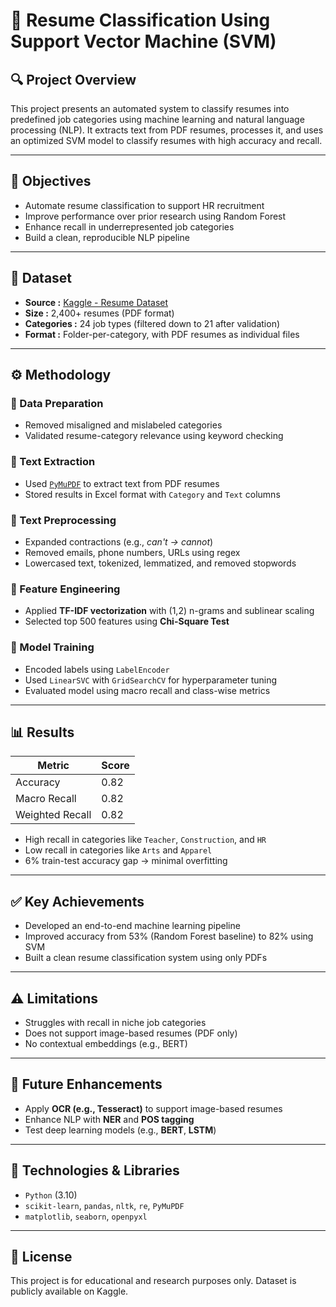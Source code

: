 # 📄 Resume Classification Using Support Vector Machine (SVM)

## 🔍 Project Overview
This project presents an automated system to classify resumes into predefined job categories using machine learning and natural language processing (NLP). It extracts text from PDF resumes, processes it, and uses an optimized SVM model to classify resumes with high accuracy and recall.

---

## 🎯 Objectives
- Automate resume classification to support HR recruitment
- Improve performance over prior research using Random Forest
- Enhance recall in underrepresented job categories
- Build a clean, reproducible NLP pipeline

---

## 📁 Dataset
- **Source :** [Kaggle - Resume Dataset](https://www.kaggle.com/datasets/snehaanbhawal/resume-dataset/data)
- **Size :** 2,400+ resumes (PDF format)
- **Categories :** 24 job types (filtered down to 21 after validation)
- **Format :** Folder-per-category, with PDF resumes as individual files

---

## ⚙️ Methodology

### 🔹 Data Preparation
- Removed misaligned and mislabeled categories
- Validated resume-category relevance using keyword checking

### 🔹 Text Extraction
- Used [`PyMuPDF`](https://pymupdf.readthedocs.io/) to extract text from PDF resumes
- Stored results in Excel format with `Category` and `Text` columns

### 🔹 Text Preprocessing
- Expanded contractions (e.g., *can't → cannot*)
- Removed emails, phone numbers, URLs using regex
- Lowercased text, tokenized, lemmatized, and removed stopwords

### 🔹 Feature Engineering
- Applied **TF-IDF vectorization** with (1,2) n-grams and sublinear scaling
- Selected top 500 features using **Chi-Square Test**

### 🔹 Model Training
- Encoded labels using `LabelEncoder`
- Used `LinearSVC` with `GridSearchCV` for hyperparameter tuning
- Evaluated model using macro recall and class-wise metrics

---

## 📊 Results

| Metric           | Score |
|------------------|-------|
| Accuracy         | 0.82  |
| Macro Recall     | 0.82  |
| Weighted Recall  | 0.82  |

- High recall in categories like `Teacher`, `Construction`, and `HR`
- Low recall in categories like `Arts` and `Apparel`
- 6% train-test accuracy gap → minimal overfitting

---

## ✅ Key Achievements
- Developed an end-to-end machine learning pipeline
- Improved accuracy from 53% (Random Forest baseline) to 82% using SVM
- Built a clean resume classification system using only PDFs

---

## ⚠️ Limitations
- Struggles with recall in niche job categories
- Does not support image-based resumes (PDF only)
- No contextual embeddings (e.g., BERT)

---

## 🚀 Future Enhancements
- Apply **OCR (e.g., Tesseract)** to support image-based resumes
- Enhance NLP with **NER** and **POS tagging**
- Test deep learning models (e.g., **BERT**, **LSTM**)

---

## 🧰 Technologies & Libraries
- `Python` (3.10)  
- `scikit-learn`, `pandas`, `nltk`, `re`, `PyMuPDF`  
- `matplotlib`, `seaborn`, `openpyxl`

---

## 📄 License
This project is for educational and research purposes only. Dataset is publicly available on Kaggle.
